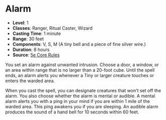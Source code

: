 # Alarm

- **Level**: 1
- **Classes**: Ranger, Ritual Caster, Wizard
- **Casting Time**: 1 minute
- **Range**: 30 feet
- **Components**: V, S, M (A tiny bell and a piece of fine silver wire.)
- **Duration**: 8 hours
- **Source**: [5e Core Rules](http://dnd.wizards.com/articles/features/systems-reference-document-srd)

You set an alarm against unwanted intrusion. Choose a door, a window, or an area within range that is no larger than a 20-foot cube. Until the spell ends, an alarm alerts you whenever a Tiny or larger creature touches or enters the warded area. 

When you cast the spell, you can designate creatures that won't set off the alarm. You also choose whether the alarm is mental or audible. A mental alarm alerts you with a ping in your mind if you are within 1 mile of the warded area. This ping awakens you if you are sleeping. An audible alarm produces the sound of a hand bell for 10 seconds within 60 feet.

